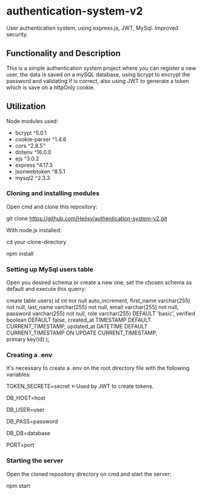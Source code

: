 # authentication-system-v2
User authentication system, using express.js, JWT, MySql. Improved security.
## Functionality and Description

This is a simple authentication system project where you can register a new user, the data is saved on a mySQL database, using bcrypt to encrypt the password and validating if is correct, also using JWT to generate a token which is save on a httpOnly cookie.
## Utilization

Node modules used:
- bcrypt ^5.0.1
- cookie-parser ^1.4.6
- cors ^2.8.5"
- dotenv ^16.0.0
- ejs ^3.0.2
- express ^4.17.3
- jsonwebtoken ^8.5.1
- mysql2 ^2.3.3

### Cloning and installing modules

Open cmd and clone this repository:

git clone https://github.com/Helisy/authentication-system-v2.git

With node.js installed:

cd your-clone-directory

npm install

### Setting up MySql users table

Open you desired schema or create a new one, set the chosen schema as default and execute this querry:

create table users(
id int not null auto_increment,
first_name varchar(255) not null,
last_name varchar(255) not null,
email varchar(255) not null,
password varchar(255) not null,
role varchar(255) DEFAULT 'basic',
verified boolean DEFAULT false,
created_at TIMESTAMP DEFAULT CURRENT_TIMESTAMP,
updated_at DATETIME DEFAULT CURRENT_TIMESTAMP ON UPDATE CURRENT_TIMESTAMP,  
primary key(id)
);

### Creating a .env

It's necessary to create a .env on the root directory file with the following variables:

TOKEN_SECRETE=secret <-Used by JWT to create tokens.

DB_HOST=host

DB_USER=user

DB_PASS=password

DB_DB=database

PORT=port

### Starting the server

Open the cloned repository directory on cmd and start the server:

npm start
